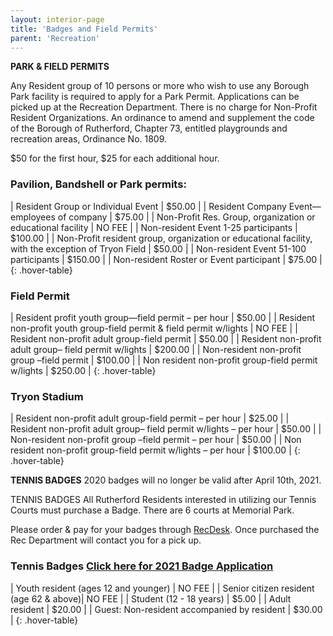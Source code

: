 ```yaml
---
layout: interior-page
title: 'Badges and Field Permits'
parent: 'Recreation'
---
```


**PARK & FIELD PERMITS**

Any Resident group of 10 persons or more who wish to use any Borough Park facility is required to apply for a Park Permit. Applications can be picked up at the Recreation Department. There is no charge for Non-Profit Resident Organizations.
An ordinance to amend and supplement the code of the Borough of Rutherford, Chapter 73, entitled playgrounds and recreation areas, Ordinance No. 1809.

$50 for the first hour, $25 for each additional hour.

### Pavilion, Bandshell or Park permits:

| Resident Group or Individual Event | $50.00 |
| Resident Company Event—employees of company | $75.00 |
| Non-Profit Res. Group, organization or educational facility | NO FEE |
| Non-resident Event 1-25 participants | $100.00 |
| Non-Profit resident group, organization or educational facility, with the exception of Tryon Field | $50.00 |
| Non-resident Event 51-100 participants | $150.00 |
| Non-resident Roster or Event participant | $75.00 |
{: .hover-table}

### Field Permit

| Resident profit youth group—field permit – per hour | $50.00 |
| Resident non-profit youth group-field permit & field permit w/lights | NO FEE |
| Resident non-profit adult group-field permit | $50.00 |
| Resident non-profit adult group– field permit w/lights | $200.00 |
| Non-resident non-profit group –field permit | $100.00 |
| Non resident non-profit group-field permit w/lights | $250.00 |
{: .hover-table}

### Tryon Stadium

| Resident non-profit adult group-field permit – per hour | $25.00 |
| Resident non-profit adult group– field permit w/lights – per hour | $50.00 |
| Non-resident non-profit group –field permit – per hour | $50.00 |
| Non resident non-profit group-field permit w/lights – per hour | $100.00 |
{: .hover-table}

**TENNIS BADGES**
2020 badges will no longer be valid after April 10th, 2021. 

TENNIS BADGES All Rutherford Residents interested in utilizing our Tennis Courts must purchase a Badge. There are 6 courts at Memorial Park.

Please order & pay for your badges through [RecDesk](https://rutherfordnj.recdesk.com/Community/Home). Once purchased the Rec Department will contact you for a pick up. 

### Tennis Badges [Click here for 2021 Badge Application](https://register.communitypass.net/reg/index.cfm)

| Youth resident (ages 12 and younger) | NO FEE |
| Senior citizen resident (age 62 & above)| NO FEE |
| Student (12 - 18 years) | $5.00 |
| Adult resident | $20.00 |
| Guest: Non-resident accompanied by resident | $30.00 |
{: .hover-table}



